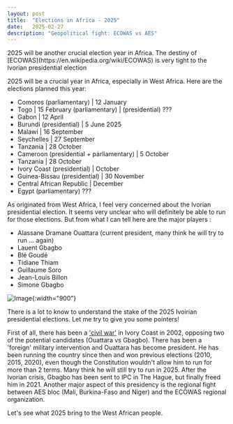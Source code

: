 ```yaml
---
layout: post
title:  "Elections in Africa - 2025"
date:   2025-02-27
description: "Geopolitical fight: ECOWAS vs AES"
---
```


<p class="intro"><span class="dropcap">2025</span> will be another crucial election year in Africa. The destiny of [ECOWAS](https://en.wikipedia.org/wiki/ECOWAS) is very tight to the Ivorian presidential election</p>

2025 will be a crucial year in Africa, especially in West Africa.
Here are the elections planned this year:

- Comoros (parliamentary) | 12 January
- Togo | 15 February (parliamentary) | (presidential) ???
- Gabon | 12 April
- Burundi (presidential) | 5 June 2025
- Malawi | 16 September
- Seychelles | 27 September
- Tanzania | 28 October
- Cameroon (presidential + parliamentary) | 5 October
- Tanzania | 28 October
- Ivory Coast (presidential) | October
- Guinea-Bissau (presidential) | 30 November
- Central African Republic | December
- Egypt (parliamentary) ???

As originated from West Africa, I feel very concerned about the Ivorian presidential election. It seems very unclear who will definitely be able to run for those elections. But from what I can tell here are the major players :
- Alassane Dramane Ouattara (current president, many think he will try to run ... again)
- Lauent Gbagbo
- Blé Goudé
- Tidiane Thiam
- Guillaume Soro
- Jean-Louis Billon
- Simone Gbagbo

![Image](/assets/img/ouattaravsgbagbo.jpg){:width="900"}

There is a lot to know to understand the stake of the 2025 Ivoirian presidential elections. Let me try to give you some pointers!

First of all, there has been a ['civil war'](https://fr.wikipedia.org/wiki/Crise_politico-militaire_en_C%C3%B4te_d%27Ivoire) in Ivory Coast in 2002, opposing two of the potential candidates (Ouattara vs Gbagbo). There has been a 'foreign' military intervention and Ouattara has become president. He has been running the country since then and won previous elections (2010, 2015, 2020), even though the Constitution wouldn't allow him to run for more than 2 terms. Many think he will still try to run in 2025. After the Ivorian crisis, Gbagbo has been sent to IPC in The Hague, but finally freed him in 2021. Another major aspect of this presidency is the regional fight between AES bloc (Mali, Burkina-Faso and Niger) and the ECOWAS regional organization.

Let's see what 2025 bring to the West African people.